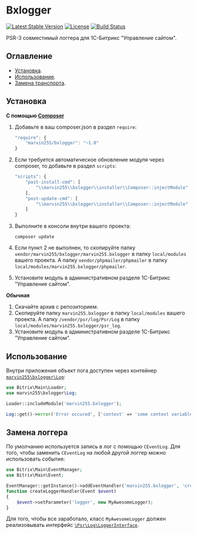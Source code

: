 # Bxlogger

[![Latest Stable Version](https://poser.pugx.org/marvin255/bxlogger/v/stable.png)](https://packagist.org/packages/marvin255/bxlogger)
[![License](https://poser.pugx.org/marvin255/bxlogger/license.svg)](https://packagist.org/packages/marvin255/bxlogger)
[![Build Status](https://travis-ci.org/marvin255/bxlogger.svg?branch=master)](https://travis-ci.org/marvin255/bxlogger)

PSR-3 совместимый логгера для 1С-Битрикс "Управление сайтом".



## Оглавление

* [Установка](#Установка).
* [Использование](#Использование).
* [Замена транспорта](#Замена-логгера).


## Установка

**С помощью [Composer](https://getcomposer.org/doc/00-intro.md)**

1. Добавьте в ваш composer.json в раздел `require`:

    ```javascript
    "require": {
        "marvin255/bxlogger": "~1.0"
    }
    ```

2. Если требуется автоматическое обновление модуля через composer, то добавьте в раздел `scripts`:

    ```javascript
    "scripts": {
        "post-install-cmd": [
            "\\marvin255\\bxlogger\\installer\\Composer::injectModule"
        ],
        "post-update-cmd": [
            "\\marvin255\\bxlogger\\installer\\Composer::injectModule"
        ]
    }
    ```

3. Выполните в консоли внутри вашего проекта:

    ```
    composer update
    ```

4. Если пункт 2 не выполнен, то скопируйте папку `vendor/marvin255/bxlogger/marvin255.bxlogger` в папку `local/modules` вашего проекта. А папку `vendor/phpmailer/phpmailer` в папку `local/modules/marvin255.bxlogger/phpmailer`.

5. Установите модуль в административном разделе 1С-Битрикс "Управление сайтом".

**Обычная**

1. Скачайте архив с репозиторием.
2. Скопируйте папку `marvin255.bxlogger` в папку `local/modules` вашего проекта. А папку `/vendor/psr/log/Psr/Log` в папку `local/modules/marvin255.bxlogger/psr_log`.
3. Установите модуль в административном разделе 1С-Битрикс "Управление сайтом".



## Использование

Внутри приложения объект лога доступен через контейнер [`marvin255\bxlogger\Log`](https://github.com/marvin255/bxlogger/blob/master/marvin255.bxlogger/lib/Log.php):

```php
use Bitrix\Main\Loader;
use marvin255\bxlogger\Log;

Loader::includeModule('marvin255.bxlogger');

Log::get()->error('Error occured', ['context' => 'some context variable']);
```



## Замена логгера

По умолчанию используется запись в лог с помощью `CEventLog`. Для того, чтобы заменить `CEventLog` на любой другой логгер можно использовать событие:

```php
use Bitrix\Main\EventManager;
use Bitrix\Main\Event;

EventManager::getInstance()->addEventHandler('marvin255.bxlogger', 'createLogger', 'createLoggerHandler');
function createLoggerHandler(Event $event)
{
    $event->setParameter('logger', new MyAwesomeLogger);
}
```

Для того, чтобы все заработало, класс `MyAwesomeLogger` должен реализовывать интерфейс [`\Psr\Log\LoggerInterface`](https://github.com/php-fig/log/blob/master/Psr/Log/LoggerInterface.php).
